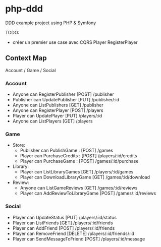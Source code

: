 # php-ddd

DDD example project using PHP &amp; Symfony

TODO:

- créer un premier use case avec CQRS Player RegisterPlayer

## Context Map

Account / Game / Social

### Account

- Anyone can RegisterPublisher [POST] /publisher
- Publisher can UpdatePublisher [PUT] /publisher/:id
- Anyone can ListPublishers [GET] /publisher
- Anyone can RegisterPlayer [POST] /players
- Player can UpdatePlayer [PUT] /players/:id
- Anyone can ListPlayers [GET] /players

### Game

- Store:
  - Publisher can PublishGame : [POST] /games
  - Player can PurchaseCredits : [POST] /players/:id/credits
  - Player can PurchaseGame : [POST] /games/:id/purchase
- Library:
  - Player can ListLibraryGames [GET] /players/:id/games
  - Player can DownloadLibraryGame [GET] /games/:id/download
- Review:
  - Anyone can ListGameReviews [GET] /games/:id/reviews
  - Player can AddReviewToLibraryGame [POST] /games/:id/reviews

### Social

- Player can UpdateStatus [PUT] /players/:id/status
- Player can ListFriends [GET] /players/:id/friends
- Player can AddFriend [POST] /players/:id/friends
- Player can RemoveFriend [DELETE] /players/:id/friends/:id
- Player can SendMessageToFriend [POST] /players/:id/message
